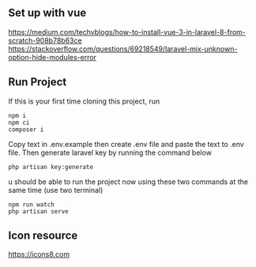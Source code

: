 ## Set up with vue
https://medium.com/techvblogs/how-to-install-vue-3-in-laravel-8-from-scratch-908b78b63ce <br>
https://stackoverflow.com/questions/69218549/laravel-mix-unknown-option-hide-modules-error

## Run Project
If this is your first time cloning this project, run
```
npm i
npm ci
composer i
```
Copy text in .env.example then create .env file and paste the text to .env file. Then generate laravel key by running the command below
```
php artisan key:generate
```

u should be able to run the project now using these two commands at the same time (use two terminal)
```
npm run watch
php artisan serve
```

## Icon resource
https://icons8.com
